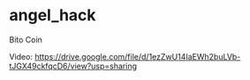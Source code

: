 # angel_hack

Bito Coin

Video: https://drive.google.com/file/d/1ezZwU14IaEWh2buLVb-tJGX49ckfqcD6/view?usp=sharing
